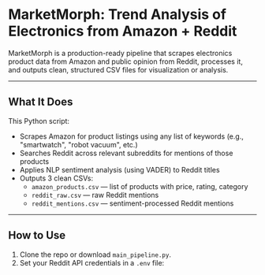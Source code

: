 # MarketMorph: Trend Analysis of Electronics from Amazon + Reddit

MarketMorph is a production-ready pipeline that scrapes electronics product data from Amazon and public opinion from Reddit, processes it, and outputs clean, structured CSV files for visualization or analysis.

---

## What It Does

This Python script:
- Scrapes Amazon for product listings using any list of keywords (e.g., "smartwatch", "robot vacuum", etc.)
- Searches Reddit across relevant subreddits for mentions of those products
- Applies NLP sentiment analysis (using VADER) to Reddit titles
- Outputs 3 clean CSVs:
  - `amazon_products.csv` — list of products with price, rating, category
  - `reddit_raw.csv` — raw Reddit mentions
  - `reddit_mentions.csv` — sentiment-processed Reddit mentions

---

## How to Use

1. Clone the repo or download `main_pipeline.py`.
2. Set your Reddit API credentials in a `.env` file:
